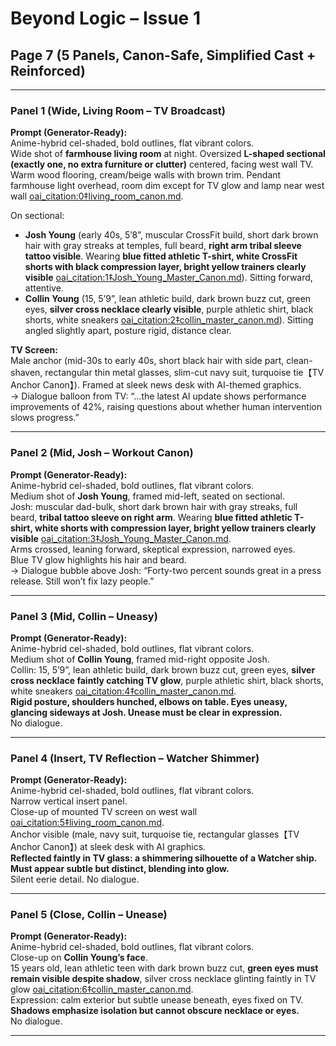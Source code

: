 # Beyond Logic – Issue 1  
## Page 7 (5 Panels, Canon-Safe, Simplified Cast + Reinforced)

---

### Panel 1 (Wide, Living Room – TV Broadcast)  
**Prompt (Generator-Ready):**  
Anime-hybrid cel-shaded, bold outlines, flat vibrant colors.  
Wide shot of **farmhouse living room** at night. Oversized **L-shaped sectional (exactly one, no extra furniture or clutter)** centered, facing west wall TV. Warm wood flooring, cream/beige walls with brown trim. Pendant farmhouse light overhead, room dim except for TV glow and lamp near west wall [oai_citation:0‡living_room_canon.md](file-service://file-2XXNUt7f9BnFAiT5fctnwo).  

On sectional:  
- **Josh Young** (early 40s, 5’8”, muscular CrossFit build, short dark brown hair with gray streaks at temples, full beard, **right arm tribal sleeve tattoo visible**. Wearing **blue fitted athletic T-shirt, white CrossFit shorts with black compression layer, bright yellow trainers clearly visible** [oai_citation:1‡Josh_Young_Master_Canon.md](file-service://file-TeqKNAitCTdp4WezYsCSFL)). Sitting forward, attentive.  
- **Collin Young** (15, 5’9”, lean athletic build, dark brown buzz cut, green eyes, **silver cross necklace clearly visible**, purple athletic shirt, black shorts, white sneakers [oai_citation:2‡collin_master_canon.md](file-service://file-PCJUefjfZwc9i7vhPip7WZ)). Sitting angled slightly apart, posture rigid, distance clear.  

**TV Screen:**  
Male anchor (mid-30s to early 40s, short black hair with side part, clean-shaven, rectangular thin metal glasses, slim-cut navy suit, turquoise tie【TV Anchor Canon】). Framed at sleek news desk with AI-themed graphics.  
→ Dialogue balloon from TV: “…the latest AI update shows performance improvements of 42%, raising questions about whether human intervention slows progress.”  

---

### Panel 2 (Mid, Josh – Workout Canon)  
**Prompt (Generator-Ready):**  
Anime-hybrid cel-shaded, bold outlines, flat vibrant colors.  
Medium shot of **Josh Young**, framed mid-left, seated on sectional.  
Josh: muscular dad-bulk, short dark brown hair with gray streaks, full beard, **tribal tattoo sleeve on right arm**. Wearing **blue fitted athletic T-shirt, white shorts with compression layer, bright yellow trainers clearly visible** [oai_citation:3‡Josh_Young_Master_Canon.md](file-service://file-TeqKNAitCTdp4WezYsCSFL).  
Arms crossed, leaning forward, skeptical expression, narrowed eyes.  
Blue TV glow highlights his hair and beard.  
→ Dialogue bubble above Josh: “Forty-two percent sounds great in a press release. Still won’t fix lazy people.”  

---

### Panel 3 (Mid, Collin – Uneasy)  
**Prompt (Generator-Ready):**  
Anime-hybrid cel-shaded, bold outlines, flat vibrant colors.  
Medium shot of **Collin Young**, framed mid-right opposite Josh.  
Collin: 15, 5’9”, lean athletic build, dark brown buzz cut, green eyes, **silver cross necklace faintly catching TV glow**, purple athletic shirt, black shorts, white sneakers [oai_citation:4‡collin_master_canon.md](file-service://file-PCJUefjfZwc9i7vhPip7WZ).  
**Rigid posture, shoulders hunched, elbows on table. Eyes uneasy, glancing sideways at Josh. Unease must be clear in expression.**  
No dialogue.  

---

### Panel 4 (Insert, TV Reflection – Watcher Shimmer)  
**Prompt (Generator-Ready):**  
Anime-hybrid cel-shaded, bold outlines, flat vibrant colors.  
Narrow vertical insert panel.  
Close-up of mounted TV screen on west wall [oai_citation:5‡living_room_canon.md](file-service://file-2XXNUt7f9BnFAiT5fctnwo).  
Anchor visible (male, navy suit, turquoise tie, rectangular glasses【TV Anchor Canon】) at sleek desk with AI graphics.  
**Reflected faintly in TV glass: a shimmering silhouette of a Watcher ship. Must appear subtle but distinct, blending into glow.**  
Silent eerie detail. No dialogue.  

---

### Panel 5 (Close, Collin – Unease)  
**Prompt (Generator-Ready):**  
Anime-hybrid cel-shaded, bold outlines, flat vibrant colors.  
Close-up on **Collin Young’s face**.  
15 years old, lean athletic teen with dark brown buzz cut, **green eyes must remain visible despite shadow**, silver cross necklace glinting faintly in TV glow [oai_citation:6‡collin_master_canon.md](file-service://file-PCJUefjfZwc9i7vhPip7WZ).  
Expression: calm exterior but subtle unease beneath, eyes fixed on TV.  
**Shadows emphasize isolation but cannot obscure necklace or eyes.**  
No dialogue.  

---
